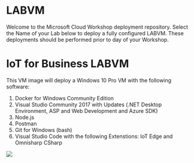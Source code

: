 # LABVM
Welcome to the Microsoft Cloud Workshop deployment repository.  Select the Name of your Lab below to deploy a fully configured LABVM.  These deployments should be performed prior to day of your Workshop.

# IoT for Business LABVM
This VM image will deploy a Windows 10 Pro VM with the following software:
1. Docker for Windows Community Edition
1. Visual Studio Community 2017 with Updates (.NET Desktop Environment, ASP and Web Development and Azure SDK)
1. Node.js
1. Postman
1. Git for Windows (bash)
1. Visual Studio Code with the following Extenstions: IoT Edge and Omnisharp CSharp

<a href="https://portal.azure.com/#create/Microsoft.Template/uri/https%3A%2F%2Fraw.githubusercontent.com%2Fsolliancenet%2Fiotforbiz%2Flabvm%2Fmaster%2Fazure-deploy.json" target="_blank">
    <img src="http://azuredeploy.net/deploybutton.png"/>
</a>